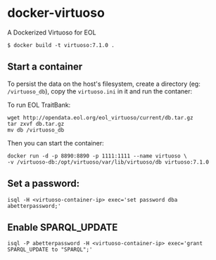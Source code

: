 docker-virtuoso
===============

A Dockerized Virtuoso for EOL

```
$ docker build -t virtuoso:7.1.0 .
```

## Start a container

To persist the data on the host's filesystem, create a directory
(eg: `/virtuoso_db`), copy the `virtuoso.ini` in it and run the contaner:

To run EOL TraitBank:

    wget http://opendata.eol.org/eol_virtuoso/current/db.tar.gz
    tar zxvf db.tar.gz
    mv db /virtuoso_db

Then you can start the container:

    docker run -d -p 8890:8890 -p 1111:1111 --name virtuoso \
    -v /virtuoso-db:/opt/virtuoso/var/lib/virtuoso/db virtuoso:7.1.0

## Set a password:

    isql -H <virtuoso-container-ip> exec='set password dba abetterpassword;'

## Enable SPARQL_UPDATE

    isql -P abetterpassword -H <virtuoso-container-ip> exec='grant SPARQL_UPDATE to "SPARQL";'

